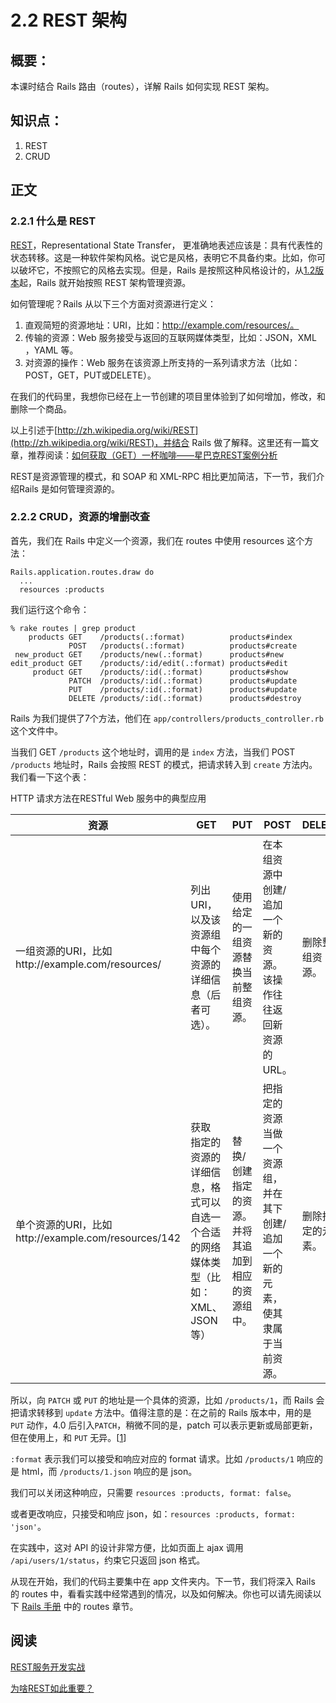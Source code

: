 # 2.2 REST 架构

## 概要：

本课时结合 Rails 路由（routes），详解 Rails 如何实现 REST 架构。

## 知识点：

1. REST
2. CRUD

## 正文

### 2.2.1 什么是 REST

[REST](http://zh.wikipedia.org/wiki/REST)，Representational State Transfer， 更准确地表述应该是：具有代表性的状态转移。这是一种软件架构风格。说它是风格，表明它不具备约束。比如，你可以破坏它，不按照它的风格去实现。但是，Rails 是按照这种风格设计的，从[1.2版本](http://weblog.rubyonrails.org/2007/1/19/rails-1-2-rest-admiration-http-lovefest-and-utf-8-celebrations/)起，Rails 就开始按照 REST 架构管理资源。

如何管理呢？Rails 从以下三个方面对资源进行定义：

1. 直观简短的资源地址：URI，比如：http://example.com/resources/。
2. 传输的资源：Web 服务接受与返回的互联网媒体类型，比如：JSON，XML ，YAML 等。
3. 对资源的操作：Web 服务在该资源上所支持的一系列请求方法（比如：POST，GET，PUT或DELETE）。

在我们的代码里，我想你已经在上一节创建的项目里体验到了如何增加，修改，和删除一个商品。

以上引述于[http://zh.wikipedia.org/wiki/REST](http://zh.wikipedia.org/wiki/REST)，并结合 Rails 做了解释。这里还有一篇文章，推荐阅读：[如何获取（GET）一杯咖啡——星巴克REST案例分析](http://www.infoq.com/cn/articles/webber-rest-workflow)

REST是资源管理的模式，和 SOAP 和 XML-RPC 相比更加简洁，下一节，我们介绍Rails 是如何管理资源的。

### 2.2.2 CRUD，资源的增删改查

首先，我们在 Rails 中定义一个资源，我们在 routes 中使用 resources 这个方法：

```
Rails.application.routes.draw do
  ...
  resources :products
```

我们运行这个命令：

```
% rake routes | grep product
    products GET    /products(.:format)          products#index
             POST   /products(.:format)          products#create
 new_product GET    /products/new(.:format)      products#new
edit_product GET    /products/:id/edit(.:format) products#edit
     product GET    /products/:id(.:format)      products#show
             PATCH  /products/:id(.:format)      products#update
             PUT    /products/:id(.:format)      products#update
             DELETE /products/:id(.:format)      products#destroy
```

Rails 为我们提供了7个方法，他们在 `app/controllers/products_controller.rb` 这个文件中。

当我们 GET `/products` 这个地址时，调用的是 `index` 方法，当我们 POST `/products` 地址时，Rails 会按照 REST 的模式，把请求转入到 `create` 方法内。我们看一下这个表：

HTTP 请求方法在RESTful Web 服务中的典型应用

资源 | GET | PUT | POST | DELETE
--- | --- | --- | --- | ---
一组资源的URI，比如http://example.com/resources/ | 列出 URI，以及该资源组中每个资源的详细信息（后者可选）。 | 使用给定的一组资源替换当前整组资源。 | 在本组资源中创建/追加一个新的资源。 该操作往往返回新资源的URL。 | 删除整组资源。
单个资源的URI，比如http://example.com/resources/142 | 获取 指定的资源的详细信息，格式可以自选一个合适的网络媒体类型（比如：XML、JSON等） | 替换/创建 指定的资源。并将其追加到相应的资源组中。 | 把指定的资源当做一个资源组，并在其下创建/追加一个新的元素，使其隶属于当前资源。 | 删除指定的元素。

所以，向 `PATCH` 或 `PUT` 的地址是一个具体的资源，比如 `/products/1`，而 Rails 会把请求转移到 `update` 方法中。值得注意的是：在之前的 Rails 版本中，用的是 `PUT` 动作，4.0 后引入`PATCH`，稍微不同的是，patch 可以表示更新或局部更新，但在使用上，和 `PUT` 无异。[[1](http://guides.rubyonrails.org/4_0_release_notes.html#general)]

`:format` 表示我们可以接受和响应对应的 format 请求。比如 `/products/1` 响应的是 html，而 `/products/1.json` 响应的是 json。

我们可以关闭这种响应，只需要 `resources :products, format: false`。

或者更改响应，只接受和响应 json，如：`resources :products, format: 'json'`。

在实践中，这对 API 的设计非常方便，比如页面上 ajax 调用 `/api/users/1/status`，约束它只返回 json 格式。

从现在开始，我们的代码主要集中在 app 文件夹内。下一节，我们将深入 Rails 的 routes 中，看看实践中经常遇到的情况，以及如何解决。你也可以请先阅读以下 [Rails 手册](http://guides.rubyonrails.org/routing.html#singular-resources) 中的 routes 章节。

## 阅读

[REST服务开发实战](http://www.infoq.com/cn/articles/dt-rest-service)

[为啥REST如此重要？](http://www.csdn.net/article/2013-08-01/2816424-Why-REST-is-so-important)
